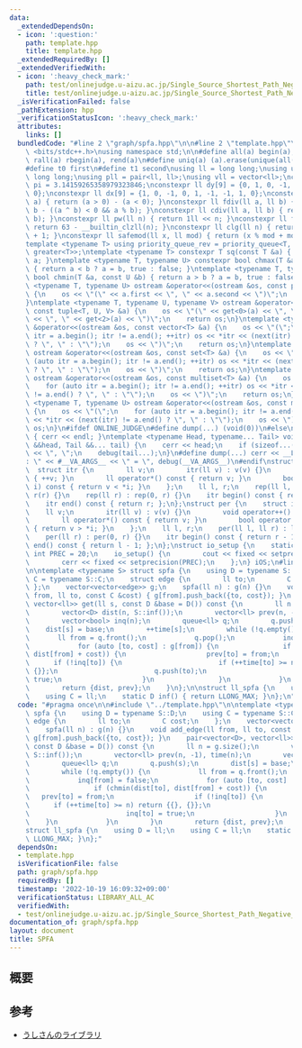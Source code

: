 ```yaml
---
data:
  _extendedDependsOn:
  - icon: ':question:'
    path: template.hpp
    title: template.hpp
  _extendedRequiredBy: []
  _extendedVerifiedWith:
  - icon: ':heavy_check_mark:'
    path: test/onlinejudge.u-aizu.ac.jp/Single_Source_Shortest_Path_Negative_Edges.0.test.cpp
    title: test/onlinejudge.u-aizu.ac.jp/Single_Source_Shortest_Path_Negative_Edges.0.test.cpp
  _isVerificationFailed: false
  _pathExtension: hpp
  _verificationStatusIcon: ':heavy_check_mark:'
  attributes:
    links: []
  bundledCode: "#line 2 \"graph/spfa.hpp\"\n\n#line 2 \"template.hpp\"\n\n#include\
    \ <bits/stdc++.h>\nusing namespace std;\n\n#define all(a) begin(a), end(a)\n#define\
    \ rall(a) rbegin(a), rend(a)\n#define uniq(a) (a).erase(unique(all(a)), (a).end())\n\
    #define t0 first\n#define t1 second\nusing ll = long long;\nusing ull = unsigned\
    \ long long;\nusing pll = pair<ll, ll>;\nusing vll = vector<ll>;\nconstexpr double\
    \ pi = 3.14159265358979323846;\nconstexpr ll dy[9] = {0, 1, 0, -1, 1, 1, -1, -1,\
    \ 0};\nconstexpr ll dx[9] = {1, 0, -1, 0, 1, -1, -1, 1, 0};\nconstexpr ll sign(ll\
    \ a) { return (a > 0) - (a < 0); }\nconstexpr ll fdiv(ll a, ll b) { return a /\
    \ b - ((a ^ b) < 0 && a % b); }\nconstexpr ll cdiv(ll a, ll b) { return -fdiv(-a,\
    \ b); }\nconstexpr ll pw(ll n) { return 1ll << n; }\nconstexpr ll flg(ll n) {\
    \ return 63 - __builtin_clzll(n); }\nconstexpr ll clg(ll n) { return flg(n - 1)\
    \ + 1; }\nconstexpr ll safemod(ll x, ll mod) { return (x % mod + mod) % mod; }\n\
    template <typename T> using priority_queue_rev = priority_queue<T, vector<T>,\
    \ greater<T>>;\ntemplate <typename T> constexpr T sq(const T &a) { return a *\
    \ a; }\ntemplate <typename T, typename U> constexpr bool chmax(T &a, const U &b)\
    \ { return a < b ? a = b, true : false; }\ntemplate <typename T, typename U> constexpr\
    \ bool chmin(T &a, const U &b) { return a > b ? a = b, true : false; }\ntemplate\
    \ <typename T, typename U> ostream &operator<<(ostream &os, const pair<T, U> &a)\
    \ {\n    os << \"(\" << a.first << \", \" << a.second << \")\";\n    return os;\n\
    }\ntemplate <typename T, typename U, typename V> ostream &operator<<(ostream &os,\
    \ const tuple<T, U, V> &a) {\n    os << \"(\" << get<0>(a) << \", \" << get<1>(a)\
    \ << \", \" << get<2>(a) << \")\";\n    return os;\n}\ntemplate <typename T> ostream\
    \ &operator<<(ostream &os, const vector<T> &a) {\n    os << \"(\";\n    for (auto\
    \ itr = a.begin(); itr != a.end(); ++itr) os << *itr << (next(itr) != a.end()\
    \ ? \", \" : \"\");\n    os << \")\";\n    return os;\n}\ntemplate <typename T>\
    \ ostream &operator<<(ostream &os, const set<T> &a) {\n    os << \"(\";\n    for\
    \ (auto itr = a.begin(); itr != a.end(); ++itr) os << *itr << (next(itr) != a.end()\
    \ ? \", \" : \"\");\n    os << \")\";\n    return os;\n}\ntemplate <typename T>\
    \ ostream &operator<<(ostream &os, const multiset<T> &a) {\n    os << \"(\";\n\
    \    for (auto itr = a.begin(); itr != a.end(); ++itr) os << *itr << (next(itr)\
    \ != a.end() ? \", \" : \"\");\n    os << \")\";\n    return os;\n}\ntemplate\
    \ <typename T, typename U> ostream &operator<<(ostream &os, const map<T, U> &a)\
    \ {\n    os << \"(\";\n    for (auto itr = a.begin(); itr != a.end(); ++itr) os\
    \ << *itr << (next(itr) != a.end() ? \", \" : \"\");\n    os << \")\";\n    return\
    \ os;\n}\n#ifdef ONLINE_JUDGE\n#define dump(...) (void(0))\n#else\nvoid debug()\
    \ { cerr << endl; }\ntemplate <typename Head, typename... Tail> void debug(Head\
    \ &&head, Tail &&... tail) {\n    cerr << head;\n    if (sizeof...(Tail)) cerr\
    \ << \", \";\n    debug(tail...);\n}\n#define dump(...) cerr << __LINE__ << \"\
    : \" << #__VA_ARGS__ << \" = \", debug(__VA_ARGS__)\n#endif\nstruct rep {\n  \
    \  struct itr {\n        ll v;\n        itr(ll v) : v(v) {}\n        void operator++()\
    \ { ++v; }\n        ll operator*() const { return v; }\n        bool operator!=(itr\
    \ i) const { return v < *i; }\n    };\n    ll l, r;\n    rep(ll l, ll r) : l(l),\
    \ r(r) {}\n    rep(ll r) : rep(0, r) {}\n    itr begin() const { return l; };\n\
    \    itr end() const { return r; };\n};\nstruct per {\n    struct itr {\n    \
    \    ll v;\n        itr(ll v) : v(v) {}\n        void operator++() { --v; }\n\
    \        ll operator*() const { return v; }\n        bool operator!=(itr i) const\
    \ { return v > *i; }\n    };\n    ll l, r;\n    per(ll l, ll r) : l(l), r(r) {}\n\
    \    per(ll r) : per(0, r) {}\n    itr begin() const { return r - 1; };\n    itr\
    \ end() const { return l - 1; };\n};\nstruct io_setup {\n    static constexpr\
    \ int PREC = 20;\n    io_setup() {\n        cout << fixed << setprecision(PREC);\n\
    \        cerr << fixed << setprecision(PREC);\n    };\n} iOS;\n#line 4 \"graph/spfa.hpp\"\
    \n\ntemplate <typename S> struct spfa {\n    using D = typename S::D;\n    using\
    \ C = typename S::C;\n    struct edge {\n        ll to;\n        C cost;\n   \
    \ };\n    vector<vector<edge>> g;\n    spfa(ll n) : g(n) {}\n    void add_edge(ll\
    \ from, ll to, const C &cost) { g[from].push_back({to, cost}); }\n    pair<vector<D>,\
    \ vector<ll>> get(ll s, const D &base = D()) const {\n        ll n = g.size();\n\
    \        vector<D> dist(n, S::inf());\n        vector<ll> prev(n, -1), time(n);\n\
    \        vector<bool> inq(n);\n        queue<ll> q;\n        q.push(s);\n    \
    \    dist[s] = base;\n        ++time[s];\n        while (!q.empty()) {\n     \
    \       ll from = q.front();\n            q.pop();\n            inq[from] = false;\n\
    \            for (auto [to, cost] : g[from]) {\n                if (chmin(dist[to],\
    \ dist[from] + cost)) {\n                    prev[to] = from;\n              \
    \      if (!inq[to]) {\n                        if (++time[to] >= n) return {{},\
    \ {}};\n                        q.push(to);\n                        inq[to] =\
    \ true;\n                    }\n                }\n            }\n        }\n\
    \        return {dist, prev};\n    }\n};\n\nstruct ll_spfa {\n    using D = ll;\n\
    \    using C = ll;\n    static D inf() { return LLONG_MAX; }\n};\n"
  code: "#pragma once\n\n#include \"../template.hpp\"\n\ntemplate <typename S> struct\
    \ spfa {\n    using D = typename S::D;\n    using C = typename S::C;\n    struct\
    \ edge {\n        ll to;\n        C cost;\n    };\n    vector<vector<edge>> g;\n\
    \    spfa(ll n) : g(n) {}\n    void add_edge(ll from, ll to, const C &cost) {\
    \ g[from].push_back({to, cost}); }\n    pair<vector<D>, vector<ll>> get(ll s,\
    \ const D &base = D()) const {\n        ll n = g.size();\n        vector<D> dist(n,\
    \ S::inf());\n        vector<ll> prev(n, -1), time(n);\n        vector<bool> inq(n);\n\
    \        queue<ll> q;\n        q.push(s);\n        dist[s] = base;\n        ++time[s];\n\
    \        while (!q.empty()) {\n            ll from = q.front();\n            q.pop();\n\
    \            inq[from] = false;\n            for (auto [to, cost] : g[from]) {\n\
    \                if (chmin(dist[to], dist[from] + cost)) {\n                 \
    \   prev[to] = from;\n                    if (!inq[to]) {\n                  \
    \      if (++time[to] >= n) return {{}, {}};\n                        q.push(to);\n\
    \                        inq[to] = true;\n                    }\n            \
    \    }\n            }\n        }\n        return {dist, prev};\n    }\n};\n\n\
    struct ll_spfa {\n    using D = ll;\n    using C = ll;\n    static D inf() { return\
    \ LLONG_MAX; }\n};"
  dependsOn:
  - template.hpp
  isVerificationFile: false
  path: graph/spfa.hpp
  requiredBy: []
  timestamp: '2022-10-19 16:09:32+09:00'
  verificationStatus: LIBRARY_ALL_AC
  verifiedWith:
  - test/onlinejudge.u-aizu.ac.jp/Single_Source_Shortest_Path_Negative_Edges.0.test.cpp
documentation_of: graph/spfa.hpp
layout: document
title: SPFA
---
```


## 概要

## 参考
- [うしさんのライブラリ](https://ei1333.github.io/library/graph/shortest-path/shortest-path-faster-algorithm.hpp)